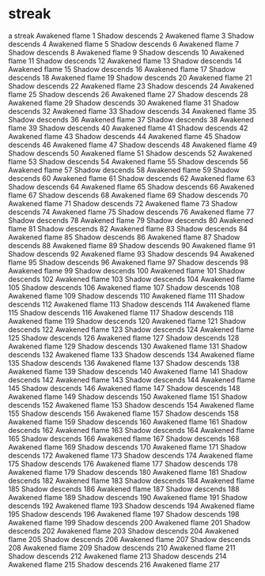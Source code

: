 # streak
a streak
Awakened flame 1
Shadow descends 2
Awakened flame 3
Shadow descends 4
Awakened flame 5
Shadow descends 6
Awakened flame 7
Shadow descends 8
Awakened flame 9
Shadow descends 10
Awakened flame 11
Shadow descends 12
Awakened flame 13
Shadow descends 14
Awakened flame 15
Shadow descends 16
Awakened flame 17
Shadow descends 18
Awakened flame 19
Shadow descends 20
Awakened flame 21
Shadow descends 22
Awakened flame 23
Shadow descends 24
Awakened flame 25
Shadow descends 26
Awakened flame 27
Shadow descends 28
Awakened flame 29
Shadow descends 30
Awakened flame 31
Shadow descends 32
Awakened flame 33
Shadow descends 34
Awakened flame 35
Shadow descends 36
Awakened flame 37
Shadow descends 38
Awakened flame 39
Shadow descends 40
Awakened flame 41
Shadow descends 42
Awakened flame 43
Shadow descends 44
Awakened flame 45
Shadow descends 46
Awakened flame 47
Shadow descends 48
Awakened flame 49
Shadow descends 50
Awakened flame 51
Shadow descends 52
Awakened flame 53
Shadow descends 54
Awakened flame 55
Shadow descends 56
Awakened flame 57
Shadow descends 58
Awakened flame 59
Shadow descends 60
Awakened flame 61
Shadow descends 62
Awakened flame 63
Shadow descends 64
Awakened flame 65
Shadow descends 66
Awakened flame 67
Shadow descends 68
Awakened flame 69
Shadow descends 70
Awakened flame 71
Shadow descends 72
Awakened flame 73
Shadow descends 74
Awakened flame 75
Shadow descends 76
Awakened flame 77
Shadow descends 78
Awakened flame 79
Shadow descends 80
Awakened flame 81
Shadow descends 82
Awakened flame 83
Shadow descends 84
Awakened flame 85
Shadow descends 86
Awakened flame 87
Shadow descends 88
Awakened flame 89
Shadow descends 90
Awakened flame 91
Shadow descends 92
Awakened flame 93
Shadow descends 94
Awakened flame 95
Shadow descends 96
Awakened flame 97
Shadow descends 98
Awakened flame 99
Shadow descends 100
Awakened flame 101
Shadow descends 102
Awakened flame 103
Shadow descends 104
Awakened flame 105
Shadow descends 106
Awakened flame 107
Shadow descends 108
Awakened flame 109
Shadow descends 110
Awakened flame 111
Shadow descends 112
Awakened flame 113
Shadow descends 114
Awakened flame 115
Shadow descends 116
Awakened flame 117
Shadow descends 118
Awakened flame 119
Shadow descends 120
Awakened flame 121
Shadow descends 122
Awakened flame 123
Shadow descends 124
Awakened flame 125
Shadow descends 126
Awakened flame 127
Shadow descends 128
Awakened flame 129
Shadow descends 130
Awakened flame 131
Shadow descends 132
Awakened flame 133
Shadow descends 134
Awakened flame 135
Shadow descends 136
Awakened flame 137
Shadow descends 138
Awakened flame 139
Shadow descends 140
Awakened flame 141
Shadow descends 142
Awakened flame 143
Shadow descends 144
Awakened flame 145
Shadow descends 146
Awakened flame 147
Shadow descends 148
Awakened flame 149
Shadow descends 150
Awakened flame 151
Shadow descends 152
Awakened flame 153
Shadow descends 154
Awakened flame 155
Shadow descends 156
Awakened flame 157
Shadow descends 158
Awakened flame 159
Shadow descends 160
Awakened flame 161
Shadow descends 162
Awakened flame 163
Shadow descends 164
Awakened flame 165
Shadow descends 166
Awakened flame 167
Shadow descends 168
Awakened flame 169
Shadow descends 170
Awakened flame 171
Shadow descends 172
Awakened flame 173
Shadow descends 174
Awakened flame 175
Shadow descends 176
Awakened flame 177
Shadow descends 178
Awakened flame 179
Shadow descends 180
Awakened flame 181
Shadow descends 182
Awakened flame 183
Shadow descends 184
Awakened flame 185
Shadow descends 186
Awakened flame 187
Shadow descends 188
Awakened flame 189
Shadow descends 190
Awakened flame 191
Shadow descends 192
Awakened flame 193
Shadow descends 194
Awakened flame 195
Shadow descends 196
Awakened flame 197
Shadow descends 198
Awakened flame 199
Shadow descends 200
Awakened flame 201
Shadow descends 202
Awakened flame 203
Shadow descends 204
Awakened flame 205
Shadow descends 206
Awakened flame 207
Shadow descends 208
Awakened flame 209
Shadow descends 210
Awakened flame 211
Shadow descends 212
Awakened flame 213
Shadow descends 214
Awakened flame 215
Shadow descends 216
Awakened flame 217
